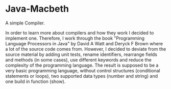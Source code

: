 # Java-Macbeth
A simple Compiler.

In order to learn more about compilers and how they work I decided to implement one. Therefore, I work through the book "Programming Language Processors in Java"
by David A Watt and Deryck F Brown where a lot of the source code comes from. However, I decided to deviate from the source material by adding unit tests, rename
identifiers, rearrange fields and methods (in some cases), use different keywords and reduce the complexity of the programming language. The result is supposed 
to be a very basic programming language, without control structures (conditional statements or loops), two supported data types (number and string) and one 
build in function (show).

